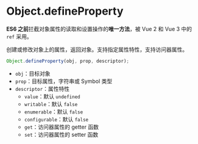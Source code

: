 # Object.defineProperty

**ES6 之前**拦截对象属性的读取和设置操作的**唯一方法**，被 Vue 2 和 Vue 3 中的 `ref` 采用。

创建或修改对象上的属性，返回对象。支持指定属性特性，支持访问器属性。

```js
Object.defineProperty(obj, prop, descriptor);
```

- `obj`：目标对象
- `prop`：目标属性，字符串或 Symbol 类型
- `descriptor`：属性特性
  - `value`：默认 `undefined`
  - `writable`：默认 `false`
  - `enumerable`：默认 `false`
  - `configurable`：默认 `false`
  - `get`：访问器属性的 getter 函数
  - `set`：访问器属性的 setter 函数
